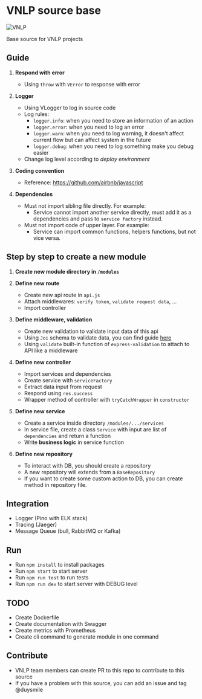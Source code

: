# VNLP source base
![VNLP](https://img.shields.io/badge/VNLP%20Tech-vnlp.ai-brightgreen)

Base source for VNLP projects


## Guide
1. **Respond with error**
    - Using `throw` with `VError` to response with error

2. **Logger**
    - Using VLogger to log in source code
    - Log rules:
        - `logger.info`: when you need to store an information of an action
        - `logger.error`: when you need to log an error
        - `logger.warn`: when you need to log warning, it doesn't affect current flow but can affect system in the future
        - `logger.debug`: when you need to log something make you debug easier
    - Change log level according to *deploy environment*

3. **Coding convention**
    - Reference: https://github.com/airbnb/javascript

4. **Dependencies**
    - Must not import sibling file directly. For example:
        - Service cannot import another service directly, must add it as a dependencies and pass to `service factory` instead.
    - Must not import code of upper layer. For example:
        - Service can import common functions, helpers functions, but not vice versa.


## Step by step to create a new module
1. **Create new module directory in `/modules`**

2. **Define new route**
    - Create new api route in `api.js`
    - Attach middlewares: `verify token`, `validate request data`, ...
    - Import controller

3. **Define middleware, validation**
    - Create new validation to validate input data of this api
    - Using `Joi` schema to validate data, you can find guide [here](https://joi.dev/api/?v=17.4.2)
    - Using `validate` built-in function of `express-validation` to attach to API like a middleware

4. **Define new controller**
    - Import services and dependencies
    - Create service with `serviceFactory`
    - Extract data input from request
    - Respond using `res.success`
    - Wrapper method of controller with `tryCatchWrapper` in `constructor`

5. **Define new service**
    - Create a service inside directory `/modules/.../services`
    - In service file, create a class `Service` with input are list of `dependencies` and return a function
    - Write **business logic** in service function

6. **Define new repository**
    - To interact with DB, you should create a repository
    - A new repository will extends from a `BaseRepository`
    - If you want to create some custom action to DB, you can create method in repository file.


## Integration
- Logger (Pino with ELK stack)
- Tracing (Jaeger)
- Message Queue (bull, RabbitMQ or Kafka)


## Run
- Run `npm install` to install packages
- Run `npm start` to start server
- Run `npm run test` to run tests
- Run `npm run dev` to start server with DEBUG level


## TODO
- Create Dockerfile
- Create documentation with Swagger
- Create metrics with Prometheus
- Create cli command to generate module in one command


## Contribute
- VNLP team members can create PR to this repo to contribute to this source
- If you have a problem with this source, you can add an issue and tag @duysmile

